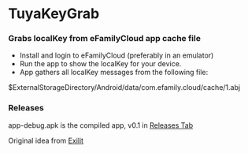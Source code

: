 # TuyaKeyGrab

### Grabs localKey from eFamilyCloud app cache file

* Install and login to eFamilyCloud (preferably in an emulator)
* Run the app to show the localKey for your device. 
* App gathers all localKey messages from the following file:

$ExternalStorageDirectory/Android/data/com.efamily.cloud/cache/1.abj

### Releases

app-debug.apk is the compiled app, v0.1 in [Releases Tab](https://github.com/bobalob/TuyaKeyGrab/releases)


Original idea from [Exilit](https://github.com/exilit)
